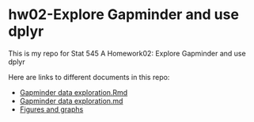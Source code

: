 # hw02-Explore Gapminder and use dplyr

This is my repo for Stat 545 A Homework02: Explore Gapminder and use dplyr 

Here are links to different documents in this repo:
* [Gapminder data exploration.Rmd](https://github.com/STAT545-UBC-students/hw02-huangjieying/blob/master/hw02_Explore%20gapminder%20and%20use%20dplyr.Rmd)
* [Gapminder data exploration.md](https://github.com/STAT545-UBC-students/hw02-huangjieying/blob/master/hw02_Explore_gapminder_and_use_dplyr.md)
* [Figures and graphs](https://github.com/STAT545-UBC-students/hw02-huangjieying/tree/master/hw02_Explore_gapminder_and_use_dplyr_files/figure-gfm)
